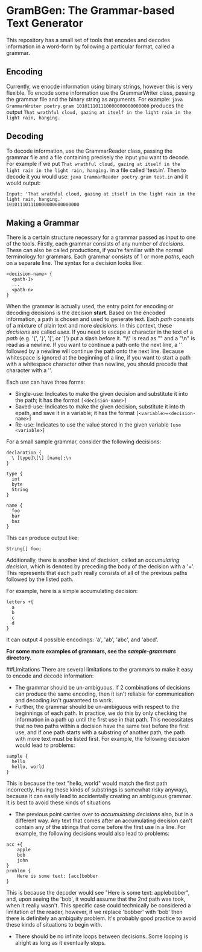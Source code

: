 # GramBGen: The Grammar-based Text Generator
This repository has a small set of tools that encodes and decodes information in a word-form by following a particular format, called a grammar.

## Encoding
Currently, we enocde information using binary strings, however this is very flexible. To encode some information use the GrammarWriter class, passing the grammar file and the binary string as arguments.
For example:
```java GrammarWriter poetry.gram 101011101110000000000000000```
produces the output
```That wrathful cloud, gazing at itself in the light rain in the light rain, hanging.```

## Decoding
To decode information, use the GrammarReader class, passing the grammar file and a file containing precisely the input you want to decode. For example if we put 
```That wrathful cloud, gazing at itself in the light rain in the light rain, hanging.```
in a file called 'test.in'.
Then to decode it you would use:
```java GrammarReader poetry.gram test.in```
and it would output:
```
Input: 'That wrathful cloud, gazing at itself in the light rain in the light rain, hanging.'
101011101110000000000000000
```

## Making a Grammar
There is a certain structure necessary for a grammar passed as input to one of the tools.
Firstly, each grammar consists of any number of _decisions_. These can also be called productions, if you're familiar with the normal terminology for grammars. Each grammar consists of 1 or more _paths_, each on a separate line. The syntax for a decision looks like:
```
<decision-name> {
  <path-1>
  ...
  <path-n>
}
```

When the grammar is actually used, the entry point for encoding or decoding decisions is the decision **start**.
Based on the encoded information, a path is chosen and used to generate text. Each _path_ consists of a mixture of plain text and more _decisions_. In this context, these _decisions_ are called _uses_. If you need to escape a character in the text of a _path_ (e.g. '{', '}', '[', or ']') put a slash before it. "\\\\" is read as "\" and a "\n" is read as a newline. If you want to continue a path onto the next line, a '\' followed by a newline will continue the path onto the next line. Because whitespace is ignored at the beginning of a line, if you want to start a path with a whitespace character other than newline, you should precede that character with a '\'.

Each _use_ can have three forms:
* Single-use: Indicates to make the given decision and substitute it into the path; it has the format ```[<decision-name>]```
* Saved-use: Indicates to make the given decision, substitute it into th epath, and save it in a variable; it has the format ```[<variable>=<decision-name>]```
* Re-use: Indicates to use the value stored in the given variable ```[use <variable>]```

For a small sample grammar, consider the following decisions:
```
declaration {
  \ [type]\[\] [name];\n
}

type {
  int
  byte
  String
}

name {
  foo
  bar
  baz
}
```
This can produce output like:
```
String[] foo;

```

Additionally, there is another kind of decision, called an _accumulating decision_, which is denoted by preceding the body of the decision with a '+'. This represents that each path really consists of all of the previous paths followed by the listed path.

For example, here is a simple accumulating decision:
```
letters +{
  a
  b
  c
  d
}
```
It can output 4 possible encodings: 'a', 'ab', 'abc', and 'abcd'.


**For some more examples of grammars, see the _sample-grammars_ directory.**

##Limitations
There are several limitations to the grammars to make it easy to encode and decode information:
* The grammar should be un-ambiguous. If 2 combinations of decisions can produce the same encoding, then it isn't reliable for communication and decoding isn't guaranteed to work.
* Further, the grammar should be un-ambiguous with respect to the beginnings of each path. In practice, we do this by only checking the information in a path up until the first use in that path. This necessitates that no two paths within a decision have the same text before the first use, and if one path starts with a substring of another path, the path with more text must be listed first.
For example, the following decision would lead to problems:
```
sample {
  hello
  hello, world
}
```
This is because the text "hello, world" would match the first path incorrectly. Having these kinds of substrings is somewhat risky anyways, because it can easily lead to accidentally creating an ambiguous grammar. It is best to avoid these kinds of situations
* The previous point carries over to _accumulating decisions_ also, but in a different way. Any text that comes after an accumulating decision can't contain any of the strings that come before the first use in a line.
For example, the following decisions would also lead to problems:
```
acc +{
    apple
    bob
    john
}
problem {
    Here is some text: [acc]bobber
}
```
This is because the decoder would see "Here is some text: applebobber", and, upon seeing the 'bob', it would assume that the 2nd path was took, when it really wasn't. This specific case could technically be considered a limitation of the reader, however, if we replace 'bobber' with 'bob' then there is definitely an ambiguity problem. It's probably good practice to avoid these kinds of situations to begin with.
* There should be no infinite loops between decisions. Some looping is alright as long as it eventually stops.
